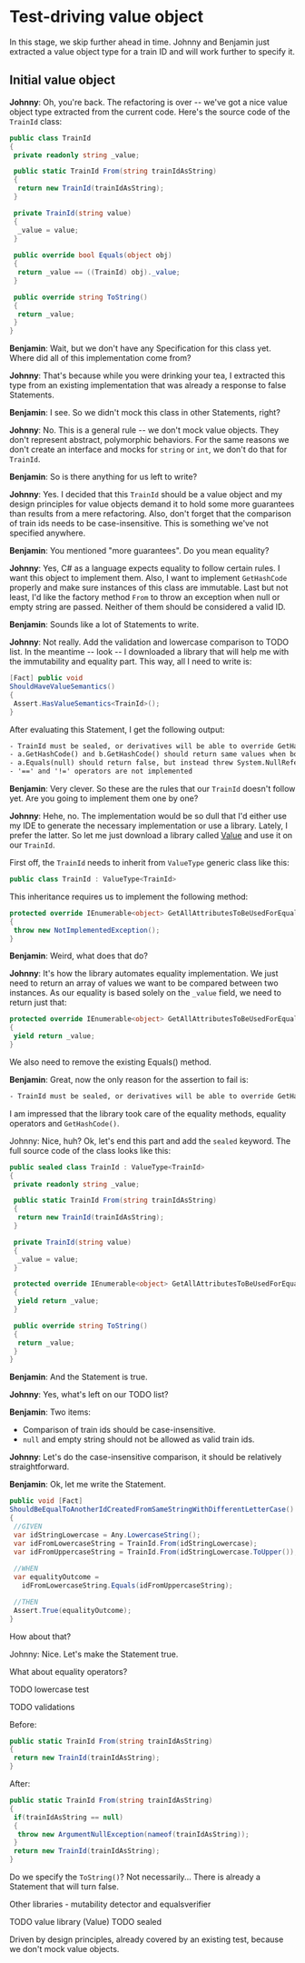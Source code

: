 # Test-driving value object

In this stage, we skip further ahead in time. Johnny and Benjamin just extracted a value object type for a train ID and will work further to specify it.

## Initial value object

**Johnny**: Oh, you're back. The refactoring is over -- we've got a nice value object type extracted from the current code. Here's the source code of the `TrainId` class:

```csharp
public class TrainId
{
 private readonly string _value;

 public static TrainId From(string trainIdAsString)
 {
  return new TrainId(trainIdAsString);
 }

 private TrainId(string value)
 {
  _value = value;
 }
 
 public override bool Equals(object obj)
 {
  return _value == ((TrainId) obj)._value;
 }

 public override string ToString()
 {
  return _value;
 }
}
```

**Benjamin**: Wait, but we don't have any Specification for this class yet. Where did all of this implementation come from?

**Johnny**: That's because while you were drinking your tea, I extracted this type from an existing implementation that was already a response to false Statements.

**Benjamin**: I see. So we didn't mock this class in other Statements, right?

**Johnny**: No. This is a general rule -- we don't mock value objects. They don't represent abstract, polymorphic behaviors. For the same reasons we don't create an interface and mocks for `string` or `int`, we don't do that for `TrainId`.

**Benjamin**: So is there anything for us left to write?

**Johnny**: Yes. I decided that this `TrainId` should be a value object and my design principles for value objects demand it to hold some more guarantees than results from a mere refactoring. Also, don't forget that the comparison of train ids needs to be case-insensitive. This is something we've not specified anywhere.

**Benjamin**: You mentioned "more guarantees". Do you mean equality?

**Johnny**: Yes, C# as a language expects equality to follow certain rules. I want this object to implement them. Also, I want to implement `GetHashCode` properly and make sure instances of this class are immutable. Last but not least, I'd like the factory method `From` to throw an exception when null or empty string are passed. Neither of them should be considered a valid ID.

**Benjamin**: Sounds like a lot of Statements to write.

**Johnny**: Not really. Add the validation and lowercase comparison to TODO list. In the meantime -- look -- I downloaded a library that will help me with the immutability and equality part. This way, all I need to write is:

```csharp
[Fact] public void
ShouldHaveValueSemantics()
{
 Assert.HasValueSemantics<TrainId>();
}
```

After evaluating this Statement, I get the following output:

```txt
- TrainId must be sealed, or derivatives will be able to override GetHashCode() with mutable code.
- a.GetHashCode() and b.GetHashCode() should return same values when both are created with same arguments.
- a.Equals(null) should return false, but instead threw System.NullReferenceException: Object reference not set to an instance of an object.
- '==' and '!=' operators are not implemented
```

**Benjamin**: Very clever. So these are the rules that our `TrainId` doesn't follow yet. Are you going to implement them one by one?

**Johnny**: Hehe, no. The implementation would be so dull that I'd either use my IDE to generate the necessary implementation or use a library. Lately, I prefer the latter. So let me just download a library called [Value](https://www.nuget.org/packages/Value/) and use it on our `TrainId`.

First off, the `TrainId` needs to inherit from `ValueType` generic class like this:

```csharp
public class TrainId : ValueType<TrainId>
```

This inheritance requires us to implement the following method:

```csharp
protected override IEnumerable<object> GetAllAttributesToBeUsedForEquality
{
 throw new NotImplementedException();
}
```

**Benjamin**: Weird, what does that do?

**Johnny**: It's how the library automates equality implementation. We just need to return an array of values we want to be compared between two instances. As our equality is based solely on the `_value` field, we need to return just that:

```csharp
protected override IEnumerable<object> GetAllAttributesToBeUsedForEquality
{
 yield return _value;
}
```

We also need to remove the existing Equals() method.

**Benjamin**: Great, now the only reason for the assertion to fail is:

```txt
- TrainId must be sealed, or derivatives will be able to override GetHashCode() with mutable code.
```

I am impressed that the library took care of the equality methods, equality operators and `GetHashCode()`.

Johnny: Nice, huh? Ok, let's end this part and add the `sealed` keyword. The full source code of the class looks like this:


```csharp
public sealed class TrainId : ValueType<TrainId>
{
 private readonly string _value;

 public static TrainId From(string trainIdAsString)
 {
  return new TrainId(trainIdAsString);
 }

 private TrainId(string value)
 {
  _value = value;
 }

 protected override IEnumerable<object> GetAllAttributesToBeUsedForEquality
 {
  yield return _value;
 }

 public override string ToString()
 {
  return _value;
 }
}
```

**Benjamin**: And the Statement is true.

**Johnny**: Yes, what's left on our TODO list?

**Benjamin**: Two items:

* Comparison of train ids should be case-insensitive.
* `null` and empty string should not be allowed as valid train ids.

**Johnny**: Let's do the case-insensitive comparison, it should be relatively straightforward.

**Benjamin**: Ok, let me write the Statement.

```csharp
public void [Fact]
ShouldBeEqualToAnotherIdCreatedFromSameStringWithDifferentLetterCase()
{
 //GIVEN
 var idStringLowercase = Any.LowercaseString();
 var idFromLowercaseString = TrainId.From(idStringLowercase);
 var idFromUppercaseString = TrainId.From(idStringLowercase.ToUpper());
 
 //WHEN
 var equalityOutcome = 
   idFromLowercaseString.Equals(idFromUppercaseString);

 //THEN
 Assert.True(equalityOutcome);
}
```

How about that?

Johnny: Nice. Let's make the Statement true.

What about equality operators?

TODO lowercase test

TODO validations

Before:

```csharp
public static TrainId From(string trainIdAsString)
{
 return new TrainId(trainIdAsString);
}
```

After:

```csharp
public static TrainId From(string trainIdAsString)
{
 if(trainIdAsString == null)
 {
  throw new ArgumentNullException(nameof(trainIdAsString));
 }
 return new TrainId(trainIdAsString);
}
```

Do we specify the `ToString()`? Not necessarily... There is already a Statement that will turn false.




Other libraries - mutability detector and equalsverifier

TODO value library (Value)
TODO sealed


Driven by design principles, already covered by an existing test, because we don't mock value objects.
